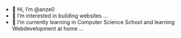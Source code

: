 - 👋 Hi, I’m @anze0
- 👀 I’m interested in building websites ...
- 🌱 I’m currently learning in Computer Science School and learning Webdevelopment at home ...


<!---
anze0/anze0 is a ✨ special ✨ repository because its `README.md` (this file) appears on your GitHub profile.
You can click the Preview link to take a look at your changes.
--->
